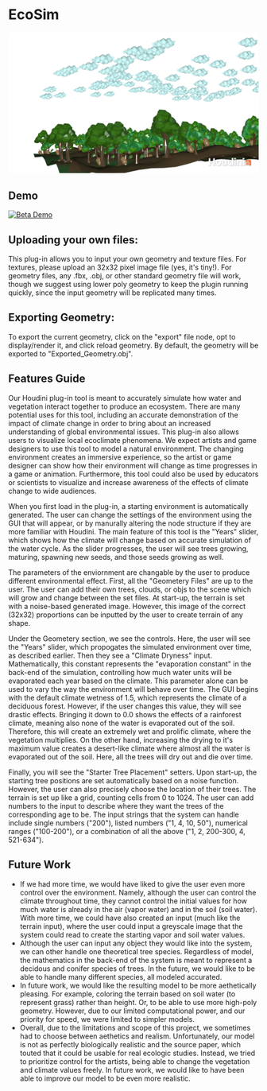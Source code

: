 # EcoSim

![Houdini Render](https://github.com/gserena01/EcoSim/blob/main/Render1.png)

Demo
--------
[![Beta Demo](https://img.youtube.com/vi/FLVmGrclKW4/0.jpg)](https://www.youtube.com/watch?v=FLVmGrclKW4)

Uploading your own files:
--------
This plug-in allows you to input your own geometry and texture files. For textures, please upload an 32x32 pixel image file (yes, it's tiny!). For geometry files, any .fbx, .obj, or other standard geometry file will work, though we suggest using lower poly geometry to keep the plugin running quickly, since the input geometry will be replicated many times.

Exporting Geometry:
--------
To export the current geometry, click on the "export" file node, opt to display/render it, and click reload geometry. By default, the geometry will be exported to "Exported_Geometry.obj".

Features Guide 
---------------------------
Our Houdini plug-in tool is meant to accurately simulate how water and vegetation interact together to produce an ecosystem. There are many potential uses for this tool, including an accurate demonstration of the impact of climate change in order to bring about an increased understanding of global environmental issues. This plug-in  also allows users to visualize local ecoclimate phenomena. We expect artists and game designers to use this tool to model a natural environment. The changing environment creates an immersive experience, so the artist or game designer can show how their environment will change as time progresses in a game or animation. Furthermore, this tool could also be used by educators or scientists to visualize and increase awareness of the effects of climate change to wide audiences. 

When you first load in the plug-in, a starting environment is automatically generated. The user can change the settings of the environment using the GUI that will appear, or by manurally altering the node structure if they are more familiar with Houdini. The main feature of this tool is the "Years" slider, which shows how the climate will change based on accurate simulation of the water cycle. As the slider progresses, the user will see trees growing, maturing, spawning new seeds, and those seeds growing as well. 

The parameters of the enviornment are changable by the user to produce different environmental effect. First, all the "Geometery Files" are up to the user. The user can add their own trees, clouds, or objs to the scene which will grow and change between the set files. At start-up, the terrain is set with a noise-based generated image. However, this image of the correct (32x32) proportions can be inputted by the user to create terrain of any shape. 

Under the Geometery section, we see the controls. Here, the user will see the "Years" slider, which propogates the simulated environment over time, as described earlier. Then they see a "Climate Dryness" input. Mathematically, this constant represents the "evaporation constant" in the back-end of the simulation, controlling how much water units will be evaporated each year based on the climate. This parameter alone can be used to vary the way the environment will behave over time. The GUI begins with the default climate wetness of 1.5, which represents the climate of a deciduous forest. However, if the user changes this value, they will see drastic effects. Bringing it down to 0.0 shows the effects of a rainforest climate, meaning also none of the water is evaporated out of the soil. Therefore, this will create an extremely wet and prolific climate, where the vegetation multiplies. On the other hand, increasing the drying to it's maximum value creates a desert-like climate where almost all the water is evaporated out of the soil. Here, all the trees will dry out and die over time. 

Finally, you will see the "Starter Tree Placement" setters. Upon start-up, the starting tree positions are set automatically based on a noise function. However, the user can also precisely choose the location of their trees. The terrain is set up like a grid, counting cells from 0 to 1024. The user can add numbers to the input to describe where they want the trees of the corresponding age to be. The input strings that the system can handle include single numbers ("200"), listed numbers ("1, 4, 10, 50"), numerical ranges ("100-200"), or a combination of all the above ("1, 2, 200-300, 4, 521-634"). 

Future Work 
--------------
 - If we had more time, we would have liked to give the user even more control over the environment. Namely, although the user can control the climate throughout time, they cannot control the initial values for how much water is already in the air (vapor water) and in the soil (soil water). With more time, we could have also created an input (much like the terrain input), where the user could input a greyscale image that the system could read to create the starting vapor and soil water values. 
 - Although the user can input any object they would like into the system, we can other handle one theoretical tree species. Regardless of model, the mathematics in the back-end of the system is meant to represent a decidous and conifer species of trees. In the future, we would like to be able to handle many different species, all modeled accurated. 
 - In future work, we would like the resulting model to be more aethetically pleasing. For example, coloring the terrain based on soil water (to represent grass) rather than height. Or, to be able to use more high-poly geometry. However, due to our limited computational power, and our priority for speed, we were limited to simpler models. 
 - Overall, due to the limitations and scope of this project, we sometimes had to choose between aethetics and realism. Unfortunately, our model is not as perfectly biologically realistic and the source paper, which touted that it could be usable for real ecologic studies. Instead, we tried to prioritize control for the artists, being able to change the vegetation and climate values freely. In future work, we would like to have been able to improve our model to be even more realistic. 

